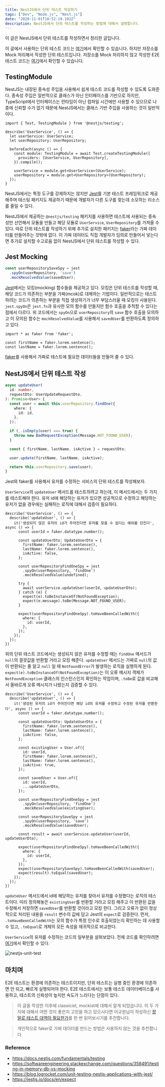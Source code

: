 ```yaml
---
title: NestJS에서 단위 테스트 작성하기
tags: ["Dev", "Node.js", "Nest.js"]
date: "2020-11-01T18:52:19.102Z"
description: NestJS에서 단위 테스트를 작성하는 방법에 대해서 설명합니다.
---
```


이 글은 NestJS에서 단위 테스트를 작성하면서 정리한 글입니다.

이 글에서 사용하는 단위 테스트 코드는 [여기](https://github.com/JHyeok/nestjs-api-example/blob/master/src/api/user/user.service.spec.ts)에서 확인할 수 있습니다. 하지만 저장소를 Mock 처리해서 작성한 단위 테스트입니다. 저장소를 Mock 처리하지 않고 작성한 E2E 테스트 코드는 [여기](https://github.com/JHyeok/nestjs-api-example/blob/master/test/e2e/user.e2e-spec.ts)에서 확인할 수 있습니다.

## TestingModule

NestJS는 내장된 종속성 주입을 사용해서 쉽게 테스트 코드를 작성할 수 있도록 도와준다. 종속성 주입은 일반적으로 클래스가 아닌 인터페이스를 기반으로 하지만, TypeScript에서 인터페이스는 런타임이 아닌 컴파일 시간에만 사용할 수 있으므로 나중에 신뢰할 수가 없기 때문에 NestJS에서는 클래스 기반 주입을 사용하는 것이 일반적이다.

```typescript{1}
import { Test, TestingModule } from '@nestjs/testing';

describe('UserService', () => {
  let userService: UserService;
  let userRepository: UserRepository;

  beforeEach(async () => {
    const module: TestingModule = await Test.createTestingModule({
      providers: [UserService, UserRepository],
    }).compile();

    userService = module.get<UserService>(UserService);
    userRepository = module.get<UserRepository>(UserRepository);
  });
}
```

NestJS에서는 특정 도구를 강제하지는 않지만 [Jest](https://www.npmjs.com/package/jest)를 기본 테스트 프레임워크로 제공해주며 테스팅 패키지도 제공하기 때문에 개발자가 다른 도구를 찾는데 소모하는 리소스를 줄일 수 있다.

NestJS에서 제공하는 `@nestjs/testing` 패키지를 사용하면 테스트에 사용되는 종속성만 선언해서 모듈을 만들고 해당 모듈로 `UserService`, `UserRepository`를 가져올 수 있다. 따로 단위 테스트를 작성하기 위해 추가로 설치한 패키지는 [faker](https://www.npmjs.com/package/Faker)라는 가짜 데이터를 만들어주는 것밖에 없다. 이 가짜 데이터도 직접 개발자가 임의로 만들어서 넣는다면 추가로 설치할 수고로움 없이 NestJS에서 단위 테스트를 작성할 수 있다.

## Jest Mocking

```typescript
const userRepositorySaveSpy = jest
  .spyOn(userRepository, 'save')
  .mockResolvedValue(savedUser);
```

[Jest](https://www.npmjs.com/package/jest)에서는 모킹(mocking) 함수들을 제공하고 있다. 모킹은 단위 테스트를 작성할 때, 해당 코드가 의존하는 부분을 가짜(mcok)로 대체하는 기법이다. 일반적으로는 테스트하려는 코드가 의존하는 부분을 직접 생성하기가 너무 부담스러울 때 모킹이 사용된다. `jest.spyOn`은 `jest.fn`과 유사한 모의 함수를 만들지만 함수 호출을 추적할 수 있다는 점에서 다르다. 위 코드에서는 `spyOn`으로 `userRepository`의 `save` 함수 호출을 모의하고 이 모의된 함수는 `mockResolvedValue`를 사용해서 `savedUser`를 반환하도록 정의하고 있다.

```typescript{1}
import * as faker from 'faker';

const firstName = faker.lorem.sentence();
const lastName = faker.lorem.sentence();
```

[faker](https://www.npmjs.com/package/Faker)를 사용해서 가짜로 테스트에 필요한 데이터들을 만들어 줄 수 있다.

## NestJS에서 단위 테스트 작성

```typescript
async updateUser(
  id: number,
  requestDto: UserUpdateRequestDto,
): Promise<User> {
  const user = await this.userRepository.findOne({
    where: {
      id: id,
    },
  });

  if (_.isEmpty(user) === true) {
    throw new BadRequestException(Message.NOT_FOUND_USER);
  }

  const { firstName, lastName, isActive } = requestDto;

  user.update(firstName, lastName, isActive);

  return this.userRepository.save(user);
}
```

Jest와 faker를 사용해서 유저를 수정하는 서비스의 단위 테스트를 작성해보자.

`UserService`의 `updateUser` 메서드를 테스트하려고 하는데, 이 메서드에서는 두 가지를 테스트해야 한다. 유저 id에 해당하는 유저가 있으면 성공적으로 수정하고 해당하는 유저가 없을 경우에는 실패하는 로직에 대해서 검증이 필요하다.

```typescript{12,13,14,19,20}
describe('UserService', () => {
  describe('updateUser', () => {
    it('생성되지 않은 유저의 id가 주어진다면 유저를 찾을 수 없다는 예외를 던진다', async () => {
      const userId = faker.datatype.number();

      const updateUserDto: UpdateUserDto = {
        firstName: faker.lorem.sentence(),
        lastName: faker.lorem.sentence(),
        isActive: false,
      };

      const userRepositoryFindOneSpy = jest
        .spyOn(userRepository, 'findOne')
        .mockResolvedValue(undefined);

      try {
        await userService.updateUser(userId, updateUserDto);
      } catch (e) {
        expect(e).toBeInstanceOf(NotFoundException);
        expect(e.message).toBe(Message.NOT_FOUND_USER);
      }

      expect(userRepositoryFindOneSpy).toHaveBeenCalledWith({
        where: {
          id: userId,
        },
      });
    });
  });
})
```

위의 단위 테스트 코드에서는 생성되지 않은 유저를 수정할 때는 `findOne` 메서드가 `null`의 결괏값을 반환할 거라고 모킹 해준다. `updateUser` 메서드는 가짜로 `null`의 값이 반환되는 줄 알고 `null` 일 때 `NotFoundError`가 발생하는 로직을 실행하게 된다. `expect(e).toBeInstanceOf(NotFoundException)`는 이 오류 메시지 객체가 `NotFoundException` 클래스의 인스턴스인지 확인하는 작업이며, `.toBe`로 값을 비교해서 올바르게 오류 메시지가 나왔는지 검증할 수 있다.

```typescript{24,25,26,28,29,30}
describe('UserService', () => {
  describe('updateUser', () => {
    it('생성된 유저의 id가 주어진다면 해당 id의 유저를 수정하고 수정된 유저를 반환한다', async () => {
      const userId = faker.datatype.number();

      const updateUserDto: UpdateUserDto = {
        firstName: faker.lorem.sentence(),
        lastName: faker.lorem.sentence(),
        isActive: false,
      };

      const existingUser = User.of({
        id: userId,
        firstName: faker.lorem.sentence(),
        lastName: faker.lorem.sentence(),
        isActive: true,
      });

      const savedUser = User.of({
        id: userId,
        ...updateUserDto,
      });

      const userRepositoryFindOneSpy = jest
        .spyOn(userRepository, 'findOne')
        .mockResolvedValue(existingUser);

      const userRepositorySaveSpy = jest
        .spyOn(userRepository, 'save')
        .mockResolvedValue(savedUser);

      const result = await userService.updateUser(userId, updateUserDto);

      expect(userRepositoryFindOneSpy).toHaveBeenCalledWith({
        where: {
          id: userId,
        },
      });
      expect(userRepositorySaveSpy).toHaveBeenCalledWith(savedUser);
      expect(result).toEqual(savedUser);
    });
  });
})
```

`updateUser` 메서드에서 id에 해당하는 유저를 찾아서 유저를 수정했다는 로직의 테스트이다. 미리 정의해놓은 `existingUser`를 반환할 거라고 모킹 해주고 이 반환된 값을 수정해서 저장하면 `savedUser`를 반환할 것이라고 모킹 한다. 그리고 오류가 없이 정상적으로 처리된 내용을 `result` 변수의 값에 담고 Jest의 `expect`로 검증한다. 먼저, `.toHaveBeenCalledWith`는 모의 함수가 특정 인수로 호출되었는지 확인하는 데 사용할 수 있고, `.toEqual`로 개체의 모든 속성을 재귀적으로 비교한다.

`UserService`의 유저를 수정하는 코드의 일부분을 살펴보았다. 전체 코드를 확인하려면 [여기](https://github.com/JHyeok/nestjs-api-example/blob/master/src/api/user/user.service.spec.ts)에서 확인할 수 있다.

![nestjs-unit-test](./nestjs-unit-test.png)

## 마치며

E2E 테스트는 환경에 의존하는 테스트이지만, 단위 테스트는 실행 중인 환경에 의존하면 안 되고, 빠르게 실행되어야 한다. E2E 테스트에서는 보통 테스트 데이터베이스를 사용하고, 테스트의 신뢰성이 높지만 속도가 느리다는 단점이 있다.

> 이 글을 작성한 이후에 classicist, mockist에 대해서 알게 되었습니다. 이 두 가지에 대해서 어떤 것이 좋은지 고민을 하고 있으시다면 이규원님이 작성하신 [정말로 테스트 대역이 필요한가](https://gyuwon.github.io/blog/2020/05/10/do-you-really-need-test-doubles.html)를 한 번 읽어보시기를 추천합니다.

> 개인적으로 faker로 가짜 데이터를 만드는 방법은 사용하지 않는 것을 추천합니다.

### Reference
- https://docs.nestjs.com/fundamentals/testing
- https://softwareengineering.stackexchange.com/questions/358491/testing-in-memory-db-vs-mocking
- https://blog.logrocket.com/unit-testing-nestjs-applications-with-jest/
- https://jestjs.io/docs/en/expect